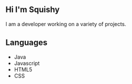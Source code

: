 ## Hi I'm Squishy
I am a developer working on a variety of projects. 

## Languages 
- Java
- Javascript
- HTML5
- CSS
